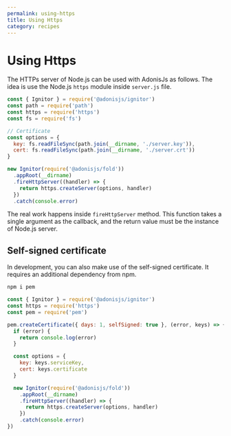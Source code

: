 ```yaml
---
permalink: using-https
title: Using Https
category: recipes
---
```


# Using Https

The HTTPs server of Node.js can be used with AdonisJs as follows. The idea is use the Node.js `https` module inside `server.js` file. 

```js
const { Ignitor } = require('@adonisjs/ignitor')
const path = require('path')
const https = require('https')
const fs = require('fs')

// Certificate
const options = {
  key: fs.readFileSync(path.join(__dirname, './server.key')),
  cert: fs.readFileSync(path.join(__dirname, './server.crt'))
}

new Ignitor(require('@adonisjs/fold'))
  .appRoot(__dirname)
  .fireHttpServer((handler) => {
    return https.createServer(options, handler)
  })
  .catch(console.error)
```

The real work happens inside `fireHttpServer` method. This function takes a single argument as the callback, and the return value must be the instance of Node.js server.

## Self-signed certificate
In development, you can also make use of the self-signed certificate. It requires an additional dependency from npm.

```bash
npm i pem
```

```js
const { Ignitor } = require('@adonisjs/ignitor')
const https = require('https')
const pem = require('pem')

pem.createCertificate({ days: 1, selfSigned: true }, (error, keys) => {
  if (error) {
    return console.log(error)
  }

  const options = {
    key: keys.serviceKey,
    cert: keys.certificate
  }

  new Ignitor(require('@adonisjs/fold'))
    .appRoot(__dirname)
    .fireHttpServer((handler) => {
      return https.createServer(options, handler)
    })
    .catch(console.error)
})
```
